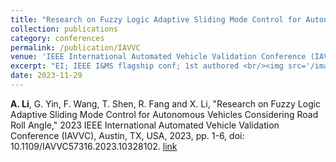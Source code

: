 ```yaml
---
title: "Research on Fuzzy Logic Adaptive Sliding Mode Control for Autonomous Vehicles Considering Road Roll Angle"
collection: publications
category: conferences
permalink: /publication/IAVVC
venue: 'IEEE International Automated Vehicle Validation Conference (IAVVC)'
excerpt: "EI; IEEE I&MS flagship conf; 1st authored <br/><img src='/images/p1.png'>"
date: 2023-11-29
---
```


**A. Li**, G. Yin, F. Wang, T. Shen, R. Fang and X. Li, "Research on Fuzzy Logic Adaptive Sliding Mode Control for Autonomous Vehicles Considering Road Roll Angle," 2023 IEEE International Automated Vehicle Validation Conference (IAVVC), Austin, TX, USA, 2023, pp. 1-6, doi: 10.1109/IAVVC57316.2023.10328102.
[link](https://ieeexplore.ieee.org/document/10328102)
